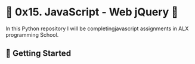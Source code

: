 # :ocean: 0x15. JavaScript - Web jQuery :ocean:

In this Python repository I will be completingjavascript assignments in ALX programming School.


## :running: Getting Started
